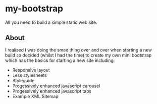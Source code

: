 my-bootstrap
============

All you need to build a simple static web site.

About
-----

I realised I was doing the smae thing over and over when starting a new build so decided (whilst I had the time) to create my own mini bootstrap which has the basics for starting a new site including:

* Responsive layout
* Less stylesheets
* Styleguide 
* Progessively enhanced javascript carousel
* Progessively enhanced javascript tabs
* Example XML Sitemap
